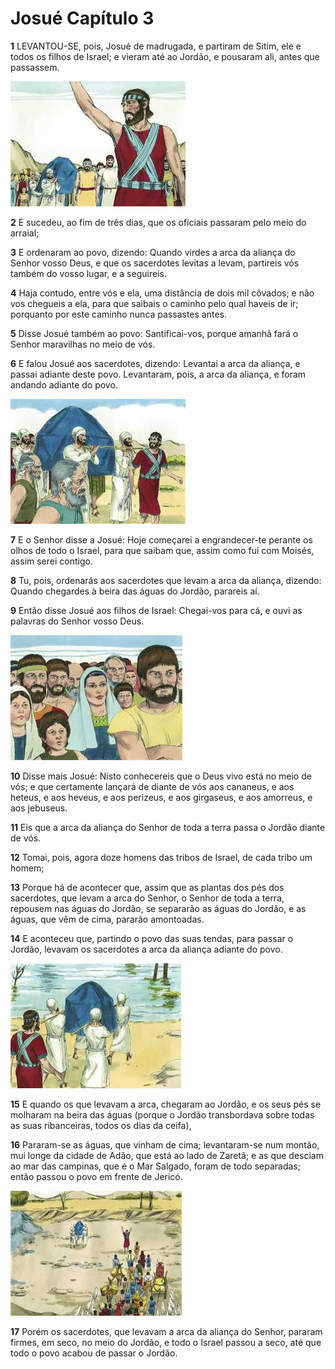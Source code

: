 # Josué Capítulo 3

**1** 	LEVANTOU-SE, pois, Josué de madrugada, e partiram de Sitim, ele e todos os filhos de Israel; e vieram até ao Jordão, e pousaram ali, antes que passassem.

![](../Images/SweetPublishing/6-3-1.jpg) 

**2** 	E sucedeu, ao fim de três dias, que os oficiais passaram pelo meio do arraial;

**3** 	E ordenaram ao povo, dizendo: Quando virdes a arca da aliança do Senhor vosso Deus, e que os sacerdotes levitas a levam, partireis vós também do vosso lugar, e a seguireis.

**4** 	Haja contudo, entre vós e ela, uma distância de dois mil côvados; e não vos chegueis a ela, para que saibais o caminho pelo qual haveis de ir; porquanto por este caminho nunca passastes antes.

**5** 	Disse Josué também ao povo: Santificai-vos, porque amanhã fará o Senhor maravilhas no meio de vós.

**6** 	E falou Josué aos sacerdotes, dizendo: Levantai a arca da aliança, e passai adiante deste povo. Levantaram, pois, a arca da aliança, e foram andando adiante do povo.

![](../Images/SweetPublishing/6-3-2.jpg) 

**7** 	E o Senhor disse a Josué: Hoje começarei a engrandecer-te perante os olhos de todo o Israel, para que saibam que, assim como fui com Moisés, assim serei contigo.

**8** 	Tu, pois, ordenarás aos sacerdotes que levam a arca da aliança, dizendo: Quando chegardes à beira das águas do Jordão, parareis aí.

**9** 	Então disse Josué aos filhos de Israel: Chegai-vos para cá, e ouvi as palavras do Senhor vosso Deus.

![](../Images/SweetPublishing/6-3-6.jpg) 

**10** 	Disse mais Josué: Nisto conhecereis que o Deus vivo está no meio de vós; e que certamente lançará de diante de vós aos cananeus, e aos heteus, e aos heveus, e aos perizeus, e aos girgaseus, e aos amorreus, e aos jebuseus.

**11** 	Eis que a arca da aliança do Senhor de toda a terra passa o Jordão diante de vós.

**12** 	Tomai, pois, agora doze homens das tribos de Israel, de cada tribo um homem;

**13** 	Porque há de acontecer que, assim que as plantas dos pés dos sacerdotes, que levam a arca do Senhor, o Senhor de toda a terra, repousem nas águas do Jordão, se separarão as águas do Jordão, e as águas, que vêm de cima, pararão amontoadas.

**14** 	E aconteceu que, partindo o povo das suas tendas, para passar o Jordão, levavam os sacerdotes a arca da aliança adiante do povo.

![](../Images/SweetPublishing/6-3-3.jpg) 

**15** 	E quando os que levavam a arca, chegaram ao Jordão, e os seus pés se molharam na beira das águas (porque o Jordão transbordava sobre todas as suas ribanceiras, todos os dias da ceifa),

**16** 	Pararam-se as águas, que vinham de cima; levantaram-se num montão, mui longe da cidade de Adão, que está ao lado de Zaretã; e as que desciam ao mar das campinas, que é o Mar Salgado, foram de todo separadas; então passou o povo em frente de Jericó.

![](../Images/SweetPublishing/6-3-4.jpg) 

**17** 	Porém os sacerdotes, que levavam a arca da aliança do Senhor, pararam firmes, em seco, no meio do Jordão, e todo o Israel passou a seco, até que todo o povo acabou de passar o Jordão.


